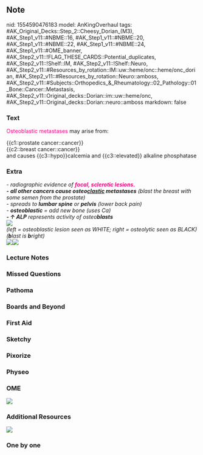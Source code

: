 ## Note
nid: 1554590476183
model: AnKingOverhaul
tags: #AK_Original_Decks::Step_2::Cheesy_Dorian_(M3), #AK_Step1_v11::#NBME::16, #AK_Step1_v11::#NBME::20, #AK_Step1_v11::#NBME::22, #AK_Step1_v11::#NBME::24, #AK_Step1_v11::#OME_banner, #AK_Step2_v11::!FLAG_THESE_CARDS::Potential_duplicates, #AK_Step2_v11::!Shelf::IM, #AK_Step2_v11::!Shelf::Neuro, #AK_Step2_v11::#Resources_by_rotation::IM::uw::heme/onc::heme/onc_dorian, #AK_Step2_v11::#Resources_by_rotation::Neuro::amboss, #AK_Step2_v11::#Subjects::Orthopedics_&_Rheumatology::02_Pathology::01_Bone::Cancer::Metastasis, #AK_Step2_v11::Original_decks::Dorian::im::uw::heme/onc, #AK_Step2_v11::Original_decks::Dorian::neuro::amboss
markdown: false

### Text
<font color="#FC0280">Osteoblastic metastases</font> may arise
from:
<div>
  {{c1::prostate cancer::cancer}}
</div>
<div>
  {{c2::breast cancer::cancer}}
</div>
<div>
  and causes {{c3::hypo}}calcemia and {{c3::elevated}} alkaline
  phosphatase
</div>

### Extra
<div>
  <i>- radiographic evidence of <b><font color="#FC0280">focal,
  sclerotic lesions.</font></b></i>
</div>
<div>
  <i><b>-</b></i> <i><b>all other cancers cause osteo<u>clastic</u>
  metastases</b> (blast the breast with some semen from the
  prostate)</i>
</div>
<div>
  <i>- spreads to <b>lumbar spine</b> or <b>pelvis</b> (lower back
  pain)</i>
</div>
<div>
  <i>- <b>osteoblastic</b> = add new bone (uses Ca)</i>
</div>
<div>
  <i><b>- ↑ ALP</b> represents activity of osteo<b>blasts</b></i>
</div>
<div>
  <i><b><img src="paste-7579496290975745.jpg"></b></i>
</div>
<div>
  <i>(left = osteoblastic lesion seen as WHITE; right = osteolytic
  seen as BLACK)</i>
</div>
<div>
  <i>(<b>b</b>last is <b>b</b>right)</i>
</div>
<div style="font-weight: bold;">
  <i><img src="paste-7584079021080577.jpg"><img src=
  "paste-267589347442691.jpg"></i>
</div>

### Lecture Notes


### Missed Questions


### Pathoma


### Boards and Beyond


### First Aid


### Sketchy


### Pixorize


### Physeo


### OME
<div class="ome-widget">
  <a href="https://onlinemeded.org?ref=anki"><img src=
  "_OME_AnkiFlashcards_General_4.png"></a>
</div>

### Additional Resources
<i><img src="paste-7584079021080577.jpg" style="" class=""></i>

### One by one

